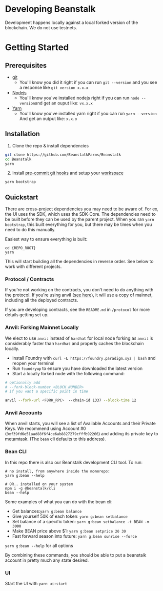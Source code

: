# Developing Beanstalk

Development happens locally against a local forked version of the blockchain. We do not use testnets.

# Getting Started

## Prerequisites

- [git](https://git-scm.com/book/en/v2/Getting-Started-Installing-Git)
  - You'll know you did it right if you can run `git --version` and you see a response like `git version x.x.x`
- [Nodejs](https://nodejs.org/en/)
  - You'll know you've installed nodejs right if you can run `node --version`and get an ouput like: `vx.x.x`
- [Yarn](https://classic.yarnpkg.com/lang/en/docs/install/)
  - You'll know you've installed yarn right if you can run `yarn --version` And get an output like: `x.x.x`

## Installation

1. Clone the repo & install dependencies

```bash
git clone https://github.com/BeanstalkFarms/Beanstalk
cd Beanstalk
yarn
```

2. Install [pre-commit git hooks](https://typicode.github.io/husky/) and setup your [workspace](https://classic.yarnpkg.com/lang/en/docs/workspaces/)

```bash
yarn bootstrap
```

## Quickstart

There are cross-project dependencies you may need to be aware of. For ex, the UI uses the SDK, which uses the SDK-Core. The dependencies need to be built before they can be used by the parent project. When you ran `yarn bootstrap`, this built everything for you, but there may be times when you need to do this manually.

Easiest way to ensure everything is built:

```
cd {REPO_ROOT}
yarn
```

This will start building all the dependencies in reverse order. See below to work with different projects.

### Protocol / Contracts

If you're not working on the contracts, you don't need to do anything with the protocol. If you're using anvil ([see here](#anvil-forking-mainnet-locally)), it will use a copy of mainnet, including all the deployed contracts.

If you are developing contracts, see the `README.md` in `/protocol` for more details getting set up.

### Anvil: Forking Mainnet Locally

We elect to use `anvil` instead of `hardhat` for local node forking as `anvil` is considerably faster than `hardhat` and properly caches the blockchain locally.

- Install Foundry with `curl -L https://foundry.paradigm.xyz | bash` and reopen your terminal
- Run `foundryup` to ensure you have downloaded the latest version
- Start a locally forked node with the following command:

```bash
# optionally add
# --fork-block-number <BLOCK_NUMBER>
# if you want a specific point in time

anvil --fork-url <FORK_RPC>  --chain-id 1337 --block-time 12

```

### Anvil Accounts

When anvil starts, you will see a list of Available Accounts and their Private Keys. We recommend using Account #0 (`0xf39fd6e51aad88f6f4ce6ab8827279cfffb92266`) and adding its private key to metamtask. (The `bean` cli defaults to this address).

### Bean CLI

In this repo there is also our Beanstalk development CLI tool. To run:

```
# no install, from anywhere inside the monorepo:
yarn g:bean --help

# OR.. installed on your system
npm i -g @beanstalk/cli
bean --help
```

Some examples of what you can do with the bean cli:

- Get balances:`yarn g:bean balance`
- Give yourself 50K of each token: `yarn g:bean setbalance`
- Set balance of a specific token: `yarn g:bean setbalance -t BEAN -m 3000`
- Make BEAN price above $1: `yarn g:bean setprice 20 30`
- Fast forward season into future: `yarn g:bean sunrise --force`

`yarn g:bean --help` for all options

By combining these commands, you should be able to put a beanstalk account in pretty much any state desired.

### UI

Start the UI with `yarn ui:start`
